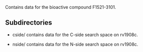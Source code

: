 Contains data for the bioactive compound F1521-3101.

## Subdirectories

- cside/ contains data for the C-side search space on rv1908c.

- nside/ contains data for the N-side search space on rv1908c.

